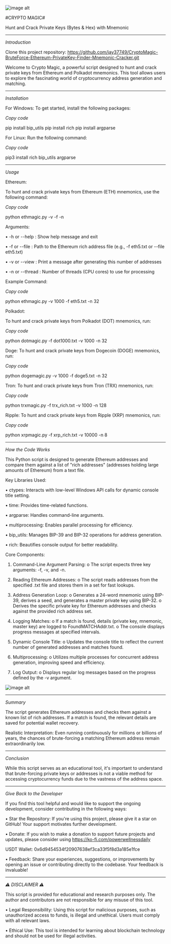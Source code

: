 ![image alt](https://github.com/jay37749/CryptoMagic-BruteForce-Ethereum-PrivateKey-Finder-Mnemonic-Cracker/blob/61db055447e5b4e76c61d974d89099b9ac0ca88a/CRYPTOCURRENCY-MAGIC-BRUTEFORCE-ETHEREUM-FINDER%20(732%20x%20279%20px).png)

#CRYPTO MAGIC#

Hunt and Crack Private Keys (Bytes & Hex) with Mnemonic
________________________________________
*Introduction*

Clone this project repository: https://github.com/jay37749/CryptoMagic-BruteForce-Ethereum-PrivateKey-Finder-Mnemonic-Cracker.git

Welcome to Crypto Magic, a powerful script designed to hunt and crack private keys from Ethereum and Polkadot mnemonics. This tool allows users to explore the fascinating world of cryptocurrency address generation and matching.
________________________________________
*Installation*

For Windows:
To get started, install the following packages:

*Copy code*

pip install bip_utils
pip install rich
pip install argparse

For Linux:
Run the following command:

*Copy code*

pip3 install rich bip_utils argparse
________________________________________
*Usage*

Ethereum:

To hunt and crack private keys from Ethereum (ETH) mnemonics, use the following command:

*Copy code*

python ethmagic.py -v <NUMBER> -f <FILE> -n <THREADS>


Arguments:

•	-h or --help : Show help message and exit

•	-f or --file : Path to the Ethereum rich address file (e.g., -f eth5.txt or --file eth5.txt)

•	-v or --view : Print a message after generating this number of addresses

•	-n or --thread : Number of threads (CPU cores) to use for processing

Example Command:

*Copy code*

python ethmagic.py -v 1000 -f eth5.txt -n 32

Polkadot:

To hunt and crack private keys from Polkadot (DOT) mnemonics, run:

*Copy code*

python dotmagic.py -f dot1000.txt -v 1000 -n 32

Doge:
To hunt and crack private keys from Dogecoin (DOGE) mnemonics, run:

*Copy code*

python dogemagic.py -v 1000 -f doge5.txt -n 32

Tron:
To hunt and crack private keys from Tron (TRX) mnemonics, run:

*Copy code*

python trxmagic.py -f trx_rich.txt -v 1000 -n 128

Ripple:
To hunt and crack private keys from Ripple (XRP) mnemonics, run:

*Copy code*

python xrpmagic.py -f xrp_rich.txt -v 10000 -n 8
________________________________________
*How the Code Works*

This Python script is designed to generate Ethereum addresses and compare them against a list of "rich addresses" (addresses holding large amounts of Ethereum) from a text file.

Key Libraries Used:

•	ctypes: Interacts with low-level Windows API calls for dynamic console title setting.

•	time: Provides time-related functions.

•	argparse: Handles command-line arguments.

•	multiprocessing: Enables parallel processing for efficiency.

•	bip_utils: Manages BIP-39 and BIP-32 operations for address generation.

•	rich: Beautifies console output for better readability.

Core Components:

1.	Command-Line Argument Parsing:
o	The script expects three key arguments: -f, -v, and -n.

2.	Reading Ethereum Addresses:
o	The script reads addresses from the specified .txt file and stores them in a set for fast lookups.

3.	Address Generation Loop:
o	Generates a 24-word mnemonic using BIP-39, derives a seed, and generates a master private key using BIP-32.
o	Derives the specific private key for Ethereum addresses and checks against the provided rich address set.

4.	Logging Matches:
o	If a match is found, details (private key, mnemonic, master key) are logged to FoundMATCHAddr.txt.
o	The console displays progress messages at specified intervals.

5.	Dynamic Console Title:
o	Updates the console title to reflect the current number of generated addresses and matches found.

6.	Multiprocessing:
o	Utilizes multiple processes for concurrent address generation, improving speed and efficiency.

7.	Log Output:
o	Displays regular log messages based on the progress defined by the -v argument.

![image alt](https://github.com/jay37749/CRYPTO-MAGIC-BRUTEFORCE-ETHEREUM-FINDER/blob/49746be70899c5a04cee99f551c6dd5b29f2fe2e/crypto-magic.png)
________________________________________
*Summary*

The script generates Ethereum addresses and checks them against a known list of rich addresses. If a match is found, the relevant details are saved for potential wallet recovery.

Realistic Interpretation:
Even running continuously for millions or billions of years, the chances of brute-forcing a matching Ethereum address remain extraordinarily low.
________________________________________
*Conclusion*

While this script serves as an educational tool, it's important to understand that brute-forcing private keys or addresses is not a viable method for accessing cryptocurrency funds due to the vastness of the address space.
________________________________________
*Give Back to the Developer*

If you find this tool helpful and would like to support the ongoing development, consider contributing in the following ways:

•	Star the Repository: If you're using this project, please give it a star on GitHub! Your support motivates further development.


•	Donate: If you wish to make a donation to support future projects and updates, please consider using https://ko-fi.com/powerwellnessdaily

USDT Wallet: 0x6d9454534f20907638ef3ca33f5f8d3a185e1fce


•	Feedback: Share your experiences, suggestions, or improvements by opening an issue or contributing directly to the codebase. Your feedback is invaluable!
________________________________________
*⚠ DISCLAIMER ⚠*

This script is provided for educational and research purposes only. The author and contributors are not responsible for any misuse of this tool.

•	Legal Responsibility: Using this script for malicious purposes, such as unauthorized access to funds, is illegal and unethical. Users must comply with all relevant laws.

•	Ethical Use: This tool is intended for learning about blockchain technology and should not be used for illegal activities.

